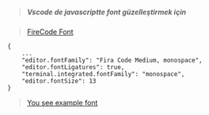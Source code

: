 >##### Vscode de javascriptte font güzelleştirmek için

> [FireCode Font](https://fonts.google.com/specimen/Fira+Code)

>
    {
        ...
        "editor.fontFamily": "Fira Code Medium, monospace",
        "editor.fontLigatures": true,
        "terminal.integrated.fontFamily": "monospace",
        "editor.fontSize": 13
    }

> [You see example font](https://sec-halit.github.io/custom-vscode-config)